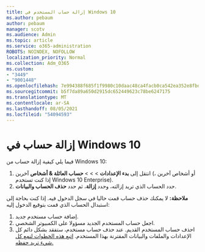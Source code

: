 ```yaml
---
title: إزالة حساب المستخدم في Windows 10
ms.author: pebaum
author: pebaum
manager: scotv
ms.audience: Admin
ms.topic: article
ms.service: o365-administration
ROBOTS: NOINDEX, NOFOLLOW
localization_priority: Normal
ms.collection: Adm_O365
ms.custom:
- "3449"
- "9001448"
ms.openlocfilehash: 7e994388f685f1f9980c10daac48ca4facb0ca542ea352e8fbd31bf451cff305
ms.sourcegitcommit: b5f7da89a650d2915dc652449623c78be6247175
ms.translationtype: MT
ms.contentlocale: ar-SA
ms.lasthandoff: 08/05/2021
ms.locfileid: "54094593"
---
```

# <a name="remove-an-account-in-windows-10"></a>إزالة حساب في Windows 10

فيما يلي كيفية إزالة حساب من Windows 10:

1. انتقل إلى **بدء الإعدادات**  >    >    >  **حساب العائلة & أشخاص** آخرين (أو أشخاص آخرين ، إذا كنت تستخدم Windows 10 Enterprise).
2. حدد الحساب الذي تريد إزالته، وحدد **إزالة**، ثم حدد **حذف الحساب والبيانات**.
 
**ملاحظة:** لا يمكنك حذف حساب قمت حاليا في سجل الدخول فيه.  إذا كنت بحاجة إلى استبدال الحساب الذي قمت بتوقيع الدخول إليه:

1. إضافة حساب مستخدم جديد.
2. اجعل حساب المستخدم الجديد مسؤولا على الكمبيوتر الشخصي.
3. احذف حساب المستخدم القديم. عند حذف حساب مستخدم، ستفقد بشكل دائم كل الإعدادات والملفات والبيانات المقترنة بهذا المستخدم. [اتبع هذه الخطوات لنمع كل شيء تريد حفظه.](https://support.microsoft.com/help/4027408/windows-10-backup-and-restore)